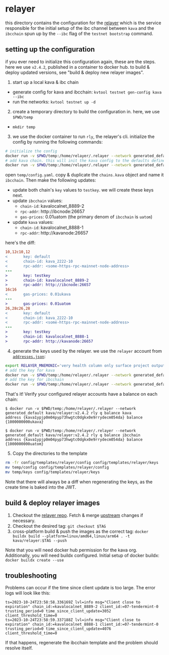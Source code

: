 # relayer

this directory contains the configuration for the [relayer](https://github.com/Kava-Labs/relayer)
which is the service responsible for the initial setup of the ibc channel between `kava` and the
`ibcchain` spun up by the `--ibc` flag of the `testnet bootstrap` command.

## setting up the configuration

if you ever need to initialize this configuration again, these are the steps.
here we use `v2.4.2`, published in a container to docker hub. to build & deploy updated versions,
see "build & deploy new relayer images".

1. start up a local kava & ibc chain
  * generate config for kava and ibcchain: `kvtool testnet gen-config kava --ibc`
  * run the networks: `kvtool testnet up -d`
2. create a temporary directory to build the configuration in. here, we use `$PWD/temp`
  * `mkdir temp`
3. we use the docker container to run `rly`, the relayer's cli. initialize the config by running the following commands:
```bash
# initialize the config
docker run -v $PWD/temp:/home/relayer/.relayer --network generated_default kava/relayer:v2.4.2 rly config init
# add kava chain. this will init the kava config to the defaults defined in https://github.com/cosmos/chain-registry
docker run -v $PWD/temp:/home/relayer/.relayer --network generated_default kava/relayer:v2.4.2 rly chains add kava
```
open `temp/config.yaml`. copy & duplicate the `chains.kava` object and name it `ibcchain`.
Then make the following updates:
* update both chain's `key` values to `testkey`. we will create these keys next.
* update `ibcchain` values:
  * `chain-id`: kavalocalnet_8889-2
  * `rpc-addr`: http://ibcnode:26657
  * `gas-prices`: 0.01uatom (the primary denom of `ibcchain` is `uatom`)
* update `kava` values:
  * `chain-id`: kavalocalnet_8888-1
  * `rpc-addr`: http://kavanode:26657

here's the diff:
```diff
10,12c10,12
<       key: default
<       chain-id: kava_2222-10
<       rpc-addr: <some-https-rpc-mainnet-node-address>
---
>       key: testkey
>       chain-id: kavalocalnet_8889-2
>       rpc-addr: http://ibcnode:26657
16c16
<       gas-prices: 0.01ukava
---
>       gas-prices: 0.01uatom
26,28c26,28
<       key: default
<       chain-id: kava_2222-10
<       rpc-addr: <some-https-rpc-mainnet-node-address>
---
>       key: testkey
>       chain-id: kavalocalnet_8888-1
>       rpc-addr: http://kavanode:26657
```
4. generate the keys used by the relayer. we use the `relayer` account from [`addresses.json`](../../common/addresses.json):
```bash
export RELAYER_MNEMONIC='very health column only surface project output absent outdoor siren reject era legend legal twelve setup roast lion rare tunnel devote style random food'
# add the key for kava
docker run -v $PWD/temp:/home/relayer/.relayer --network generated_default kava/relayer:v2.4.2 rly keys restore --coin-type 459 kava testkey "$RELAYER_MNEMONIC"
# add the key for ibcchain
docker run -v $PWD/temp:/home/relayer/.relayer --network generated_default kava/relayer:v2.4.2 rly keys restore --coin-type 459 ibcchain testkey "$RELAYER_MNEMONIC"
```

That's it! Verify your configured relayer accounts have a balance on each chain:
```
$ docker run -v $PWD/temp:/home/relayer/.relayer --network generated_default kava/relayer:v2.4.2 rly q balance kava
address {kava1ypjp0m04pyp73hwgtc0dgkx0e9rrydecm054da} balance {1000000000ukava}

$ docker run -v $PWD/temp:/home/relayer/.relayer --network generated_default kava/relayer:v2.4.2 rly q balance ibcchain
address {kava1ypjp0m04pyp73hwgtc0dgkx0e9rrydecm054da} balance {1000000000uatom}
```

5. Copy the directories to the template
```bash
rm -fr config/templates/relayer/config config/templates/relayer/keys
mv temp/config config/templates/relayer/config
mv temp/keys config/templates/relayer/keys
```
Note that there will always be a diff when regenerating the keys, as the create time is baked into the JWT.

## build & deploy relayer images

1. Checkout the [relayer repo](https://github.com/Kava-Labs/relayer).
Fetch & merge [upstream](https://github.com/cosmos/relayer) changes if necessary.
2. Checkout the desired tag: `git checkout $TAG`
3. cross-platform build & push the images as the correct tag:
`docker buildx build --platform=linux/amd64,linux/arm64 . -t kava/relayer:$TAG --push`

Note that you will need docker hub permission for the kava org. Additionally, you will need buildx
configured. Initial setup of docker buildx: `docker buildx create --use`

## troubleshooting

Problems can occur if the time since client update is too large. The error logs will look like this:
```log
ts=2023-10-24T23:58:58.336169Z lvl=info msg="Client close to expiration" chain_id:=kavalocalnet_8889-2 client_id:=07-tendermint-0 trusting_period=0 time_since_client_update=3052 client_threshold_time=0
ts=2023-10-24T23:58:59.337188Z lvl=info msg="Client close to expiration" chain_id:=kavalocalnet_8888-1 client_id:=07-tendermint-0 trusting_period=0 time_since_client_update=4076 client_threshold_time=0
```

If that happens, regenerate the ibcchain template and the problem should resolve itself.
